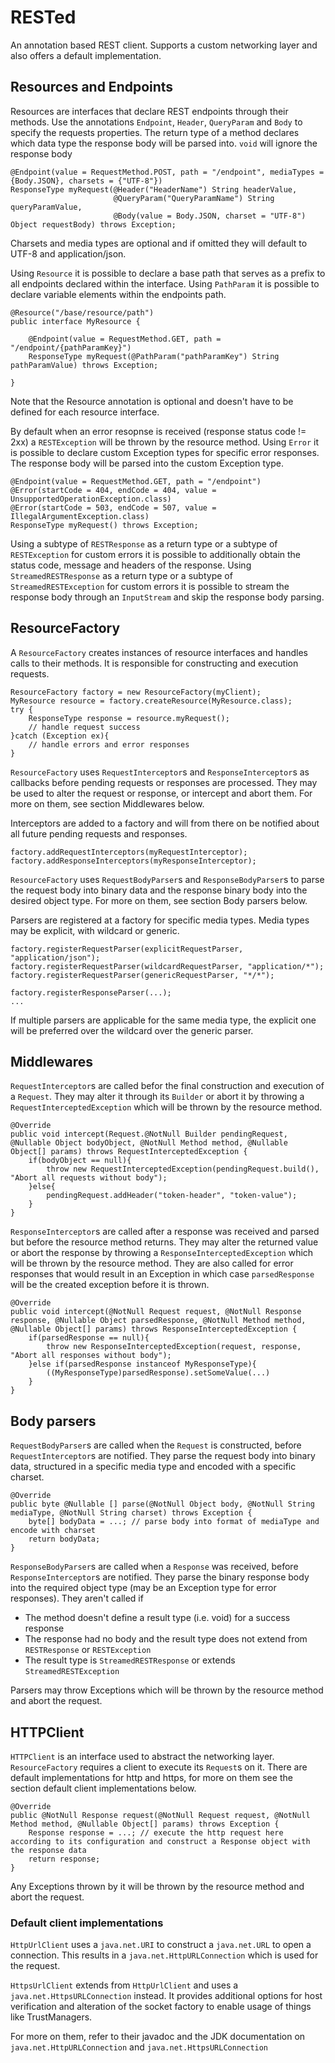 # RESTed
An annotation based REST client. Supports a custom networking layer and also offers a default implementation.

## Resources and Endpoints
Resources are interfaces that declare REST endpoints through their methods. Use the annotations `Endpoint`, `Header`, `QueryParam` and `Body` to specify the requests properties. The return type of a method declares which data type the response body will be parsed into. `void` will ignore the response body
~~~
@Endpoint(value = RequestMethod.POST, path = "/endpoint", mediaTypes = {Body.JSON}, charsets = {"UTF-8"})
ResponseType myRequest(@Header("HeaderName") String headerValue,
                       @QueryParam("QueryParamName") String queryParamValue,
                       @Body(value = Body.JSON, charset = "UTF-8") Object requestBody) throws Exception;
~~~
Charsets and media types are optional and if omitted they will default to UTF-8 and application/json.

Using `Resource` it is possible to declare a base path that serves as a prefix to all endpoints declared within the interface. Using `PathParam` it is possible to declare variable elements within the endpoints path.
~~~
@Resource("/base/resource/path")
public interface MyResource {

    @Endpoint(value = RequestMethod.GET, path = "/endpoint/{pathParamKey}")
    ResponseType myRequest(@PathParam("pathParamKey") String pathParamValue) throws Exception;

}
~~~
Note that the Resource annotation is optional and doesn't have to be defined for each resource interface.

By default when an error resopnse is received (response status code != 2xx) a `RESTException` will be thrown by the resource method. Using `Error` it is possible to declare custom Exception types for specific error responses. The response body will be parsed into the custom Exception type.
~~~
@Endpoint(value = RequestMethod.GET, path = "/endpoint")
@Error(startCode = 404, endCode = 404, value = UnsupportedOperationException.class)
@Error(startCode = 503, endCode = 507, value = IllegalArgumentException.class)
ResponseType myRequest() throws Exception;
~~~

Using a subtype of `RESTResponse` as a return type or a subtype of `RESTException` for custom errors it is possible to additionally obtain the status code, message and headers of the response.
Using `StreamedRESTResponse` as a return type or a subtype of `StreamedRESTException` for custom errors it is possible to stream the response body through an `InputStream` and skip the response body parsing.

## ResourceFactory
A `ResourceFactory` creates instances of resource interfaces and handles calls to their methods. It is responsible for constructing and execution requests.
~~~
ResourceFactory factory = new ResourceFactory(myClient);
MyResource resource = factory.createResource(MyResource.class);
try {
    ResponseType response = resource.myRequest();
    // handle request success
}catch (Exception ex){
    // handle errors and error responses
}
~~~
`ResourceFactory` uses `RequestInterceptor`s and `ResponseInterceptor`s as callbacks before pending requests or responses are processed. They may be used to alter the request or response, or intercept and abort them. For more on them, see section Middlewares below.

Interceptors are added to a factory and will from there on be notified about all future pending requests and responses.
~~~
factory.addRequestInterceptors(myRequestInterceptor);
factory.addResponseInterceptors(myResponseInterceptor);
~~~

`ResourceFactory` uses `RequestBodyParser`s and `ResponseBodyParser`s to parse the request body into binary data and the response binary body into the desired object type. For more on them, see section Body parsers below.

Parsers are registered at a factory for specific media types. Media types may be explicit, with wildcard or generic.
~~~
factory.registerRequestParser(explicitRequestParser, "application/json");
factory.registerRequestParser(wildcardRequestParser, "application/*");
factory.registerRequestParser(genericRequestParser, "*/*");
        
factory.registerResponseParser(...);
...
~~~
If multiple parsers are applicable for the same media type, the explicit one will be preferred over the wildcard over the generic parser.

## Middlewares
`RequestInterceptor`s are called befor the final construction and execution of a `Request`. They may alter it through its `Builder` or abort it by throwing a `RequestInterceptedException` which will be thrown by the resource method.
~~~
@Override
public void intercept(Request.@NotNull Builder pendingRequest, @Nullable Object bodyObject, @NotNull Method method, @Nullable Object[] params) throws RequestInterceptedException {
    if(bodyObject == null){
        throw new RequestInterceptedException(pendingRequest.build(), "Abort all requests without body");
    }else{
        pendingRequest.addHeader("token-header", "token-value");
    }
}
~~~

`ResponseInterceptor`s are called after a response was received and parsed but before the resource method returns. They may alter the returned value or abort the response by throwing a `ResponseInterceptedException` which will be thrown by the resource method. 
They are also called for error responses that would result in an Exception in which case `parsedResponse` will be the created exception before it is thrown.
~~~
@Override
public void intercept(@NotNull Request request, @NotNull Response response, @Nullable Object parsedResponse, @NotNull Method method, @Nullable Object[] params) throws ResponseInterceptedException {
    if(parsedResponse == null){
        throw new ResponseInterceptedException(request, response, "Abort all responses without body");
    }else if(parsedResponse instanceof MyResponseType){
        ((MyResponseType)parsedResponse).setSomeValue(...)
    }
}
~~~

## Body parsers
`RequestBodyParser`s are called when the `Request` is constructed, before `RequestInterceptor`s are notified. They parse the request body into binary data, structured in a specific media type and encoded with a specific charset.
~~~
@Override
public byte @Nullable [] parse(@NotNull Object body, @NotNull String mediaType, @NotNull String charset) throws Exception {
    byte[] bodyData = ...; // parse body into format of mediaType and encode with charset
    return bodyData;
}
~~~

`ResponseBodyParser`s are called when a `Response` was received, before `ResponseInterceptor`s are notified. They parse the binary response body into the required object type (may be an Exception type for error responses). They aren't 
called if
* The method doesn't define a result type (i.e. void) for a success response
* The response had no body and the result type does not extend from `RESTResponse` or `RESTException`
* The result type is `StreamedRESTResponse` or extends `StreamedRESTException`

Parsers may throw Exceptions which will be thrown by the resource method and abort the request.

## HTTPClient
`HTTPClient` is an interface used to abstract the networking layer. `ResourceFactory` requires a client to execute its `Request`s on it. There are default implementations for http and https, for more on them see the section default client implementations below.
~~~
@Override
public @NotNull Response request(@NotNull Request request, @NotNull Method method, @Nullable Object[] params) throws Exception {
    Response response = ...; // execute the http request here according to its configuration and construct a Response object with the response data
    return response;
}
~~~
Any Exceptions thrown by it will be thrown by the resource method and abort the request.

### Default client implementations
`HttpUrlClient` uses a `java.net.URI` to construct a `java.net.URL` to open a connection. This results in a `java.net.HttpURLConnection` which is used for the request.

`HttpsUrlClient` extends from `HttpUrlClient` and uses a `java.net.HttpsURLConnection` instead. It provides additional options for host verification and alteration of the socket factory to enable usage of things like TrustManagers.

For more on them, refer to their javadoc and the JDK documentation on `java.net.HttpURLConnection` and `java.net.HttpsURLConnection`

